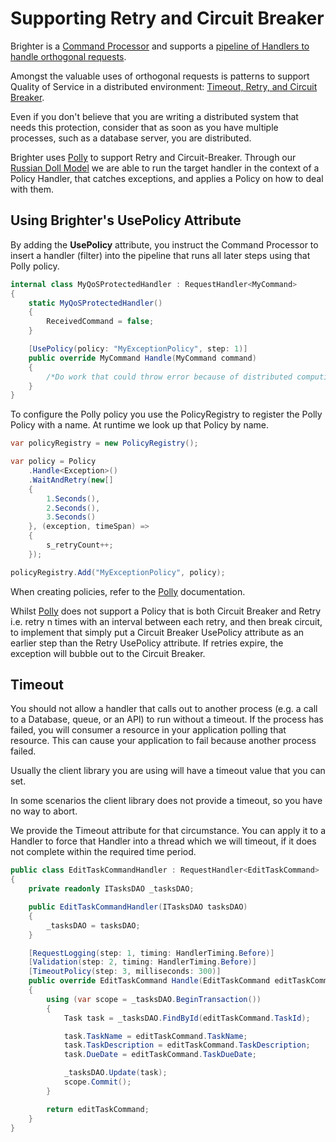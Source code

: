 # Supporting Retry and Circuit Breaker

Brighter is a [Command Processor](https://www.goparamore.io/control-bus-and-data-bus/) and
supports a [pipeline of Handlers to handle orthogonal requests](BuildingAPipeline.html).

Amongst the valuable uses of orthogonal requests is patterns to support Quality of Service in a distributed environment: [Timeout, Retry, and Circuit Breaker](PolicyRetryAndCircuitBreaker.html#using-brighter-s-usepolicy-attribute).

Even if you don't believe that you are writing a distributed system that needs this protection, consider that as soon as you have multiple processes, such as a database server, you are distributed.

Brighter uses [Polly](https://github.com/App-vNext/Polly) to support Retry and Circuit-Breaker. Through our [Russian Doll Model](BuildingAPipeline.html) we are able to run the target handler in
the context of a Policy Handler, that catches exceptions, and applies a Policy on how to deal with them.

## Using Brighter's UsePolicy Attribute

By adding the **UsePolicy** attribute, you instruct the Command Processor to insert a handler (filter) into the pipeline that runs all later steps using that Polly policy.

``` csharp
internal class MyQoSProtectedHandler : RequestHandler<MyCommand>
{
    static MyQoSProtectedHandler()
    {
        ReceivedCommand = false;
    }

    [UsePolicy(policy: "MyExceptionPolicy", step: 1)]
    public override MyCommand Handle(MyCommand command)
    {
        /*Do work that could throw error because of distributed computing reliability*/
    }
}
```

To configure the Polly policy you use the PolicyRegistry to register the Polly Policy with a name. At runtime we look up that Policy by name.

``` csharp
var policyRegistry = new PolicyRegistry();

var policy = Policy
    .Handle<Exception>()
    .WaitAndRetry(new[]
    {
        1.Seconds(),
        2.Seconds(),
        3.Seconds()
    }, (exception, timeSpan) =>
    {
        s_retryCount++;
    });

policyRegistry.Add("MyExceptionPolicy", policy);
```

When creating policies, refer to the [Polly](https://github.com/App-vNext/Polly) documentation.

Whilst [Polly](https://github.com/App-vNext/Polly) does not support a Policy that is both Circuit Breaker and Retry i.e. retry n times with an interval between each retry, and then break circuit, to implement that simply put a Circuit Breaker UsePolicy attribute as an earlier step than the Retry UsePolicy attribute. If retries expire, the exception will bubble out to the Circuit Breaker.

## Timeout

You should not allow a handler that calls out to another process (e.g. a call to a Database, queue, or an API) to run without a timeout. If the process has failed, you will consumer a resource in your application
polling that resource. This can cause your application to fail because another process failed.

Usually the client library you are using will have a timeout value that you can set.

In some scenarios the client library does not provide a timeout, so you have no way to abort.

We provide the Timeout attribute for that circumstance. You can apply it to a Handler to force that Handler into a thread which we will timeout, if it does not complete within the required time period.

``` csharp
public class EditTaskCommandHandler : RequestHandler<EditTaskCommand>
{
    private readonly ITasksDAO _tasksDAO;

    public EditTaskCommandHandler(ITasksDAO tasksDAO)
    {
        _tasksDAO = tasksDAO;
    }

    [RequestLogging(step: 1, timing: HandlerTiming.Before)]
    [Validation(step: 2, timing: HandlerTiming.Before)]
    [TimeoutPolicy(step: 3, milliseconds: 300)]
    public override EditTaskCommand Handle(EditTaskCommand editTaskCommand)
    {
        using (var scope = _tasksDAO.BeginTransaction())
        {
            Task task = _tasksDAO.FindById(editTaskCommand.TaskId);

            task.TaskName = editTaskCommand.TaskName;
            task.TaskDescription = editTaskCommand.TaskDescription;
            task.DueDate = editTaskCommand.TaskDueDate;

            _tasksDAO.Update(task);
            scope.Commit();
        }

        return editTaskCommand;
    }
}
```
